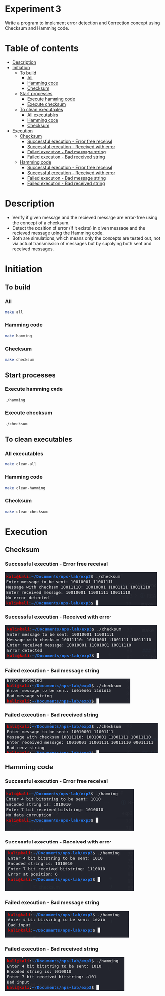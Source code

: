 <!-- omit in toc -->
# Experiment 3
Write a program to implement error detection and Correction concept using Checksum and Hamming code.

<!-- omit in toc -->
# Table of contents
- [Description](#description)
- [Initiation](#initiation)
  - [To build](#to-build)
    - [All](#all)
    - [Hamming code](#hamming-code)
    - [Checksum](#checksum)
  - [Start processes](#start-processes)
    - [Execute hamming code](#execute-hamming-code)
    - [Execute checksum](#execute-checksum)
  - [To clean executables](#to-clean-executables)
    - [All executables](#all-executables)
    - [Hamming code](#hamming-code-1)
    - [Checksum](#checksum-1)
- [Execution](#execution)
  - [Checksum](#checksum-2)
    - [Successful execution - Error free receival](#successful-execution---error-free-receival)
    - [Successful execution - Received with error](#successful-execution---received-with-error)
    - [Failed execution - Bad message string](#failed-execution---bad-message-string)
    - [Failed execution - Bad received string](#failed-execution---bad-received-string)
  - [Hamming code](#hamming-code-2)
    - [Successful execution - Error free receival](#successful-execution---error-free-receival-1)
    - [Successful execution - Received with error](#successful-execution---received-with-error-1)
    - [Failed execution - Bad message string](#failed-execution---bad-message-string-1)
    - [Failed execution - Bad received string](#failed-execution---bad-received-string-1)

# Description
- Verify if given message and the recieved message are error-free using the concept of a checksum.
- Detect the position of error (if it exists) in given message and the recieved message using the Hamming code.
- Both are simulations, which means only the concepts are tested out, not via actual transmission of messages but by supplying both sent and received messages.

# Initiation

## To build

### All
```bash
make all
```

### Hamming code
```bash
make hamming
```

### Checksum
```bash
make checksum
```

## Start processes

### Execute hamming code
```bash
./hamming
```

### Execute checksum
```bash
./checksum
```

## To clean executables

### All executables
```bash
make clean-all
```

### Hamming code
```bash
make clean-hamming
```

### Checksum
```bash
make clean-checksum
```

# Execution

## Checksum

### Successful execution - Error free receival
![error-free-success](../images/e3-success1-checksum.png)

### Successful execution - Received with error
![error-success](../images/e3-success2-checksum.png)

### Failed execution - Bad message string
![bad-message-fail](../images/e3-fail1-checksum.png)

### Failed execution - Bad received string
![bad-receive-fail](../images/e3-fail2-checksum.png)


## Hamming code

### Successful execution - Error free receival
![error-free-success](../images/e3-success1-hamming.png)

### Successful execution - Received with error
![error-success](../images/e3-success2-hamming.png)

### Failed execution - Bad message string
![bad-message-fail](../images/e3-fail1-hamming.png)

### Failed execution - Bad received string
![bad-receive-fail](../images/e3-fail2-hamming.png)